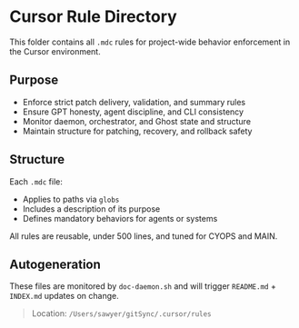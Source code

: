 # Cursor Rule Directory

This folder contains all `.mdc` rules for project-wide behavior enforcement in the Cursor environment.

## Purpose

- Enforce strict patch delivery, validation, and summary rules
- Ensure GPT honesty, agent discipline, and CLI consistency
- Monitor daemon, orchestrator, and Ghost state and structure
- Maintain structure for patching, recovery, and rollback safety

## Structure

Each `.mdc` file:
- Applies to paths via `globs`
- Includes a description of its purpose
- Defines mandatory behaviors for agents or systems

All rules are reusable, under 500 lines, and tuned for CYOPS and MAIN.

## Autogeneration

These files are monitored by `doc-daemon.sh` and will trigger `README.md` + `INDEX.md` updates on change.

> Location: `/Users/sawyer/gitSync/.cursor/rules` 